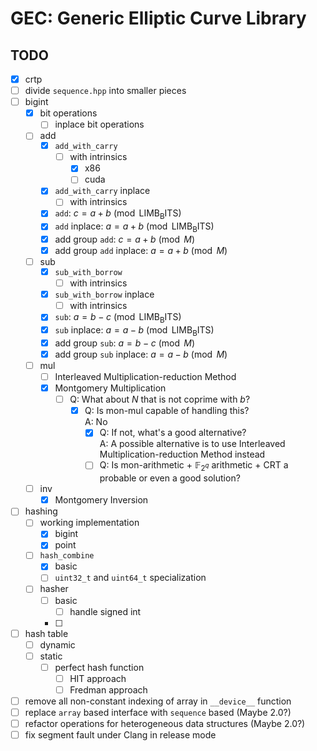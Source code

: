 # GEC: Generic Elliptic Curve Library

## TODO

- [x] crtp
- [ ] divide `sequence.hpp` into smaller pieces
- [ ] bigint
  - [x] bit operations
    - [ ] inplace bit operations
  - [ ] add
    - [x] `add_with_carry`
      - [ ] with intrinsics
        - [x] x86
        - [ ] cuda
    - [x] `add_with_carry` inplace
      - [ ] with intrinsics
    - [x] `add`: $c = a + b \pmod{\mathrm{LIMB_BITS}}$
    - [x] `add` inplace: $a = a + b \pmod{\mathrm{LIMB_BITS}}$
    - [x] add group `add`: $c = a + b \pmod{M}$
    - [x] add group `add` inplace: $a = a + b \pmod{M}$
  - [ ] sub
    - [x] `sub_with_borrow`
      - [ ] with intrinsics
    - [x] `sub_with_borrow` inplace
      - [ ] with intrinsics
    - [x] `sub`: $a = b - c \pmod{\mathrm{LIMB_BITS}}$
    - [x] `sub` inplace: $a = a - b \pmod{\mathrm{LIMB_BITS}}$
    - [x] add group `sub`: $a = b - c \pmod{M}$
    - [x] add group `sub` inplace: $a = a - b \pmod{M}$
  - [ ] mul
    - [ ] Interleaved Multiplication-reduction Method
    - [x] Montgomery Multiplication
      - [ ] Q: What about $N$ that is not coprime with $b$?
        - [x] Q: Is mon-mul capable of handling this?\
              A: No
          - [x] Q: If not, what's a good alternative?\
                A: A possible alternative is to use Interleaved Multiplication-reduction Method instead
          - [ ] Q: Is mon-arithmetic + $\mathbb{F}_{2^q}$ arithmetic + CRT a probable or even a good solution?
  - [ ] inv
    - [x] Montgomery Inversion
- [ ] hashing
  - [ ] working implementation
    - [x] bigint
    - [x] point
  - [ ] `hash_combine`
    - [x] basic
    - [ ] `uint32_t` and `uint64_t` specialization
  - [ ] hasher
    - [ ] basic
      - [ ] handle signed int
    - [ ] 
- [ ] hash table
  - [ ] dynamic
  - [ ] static
    - [ ] perfect hash function
      - [ ] HIT approach
      - [ ] Fredman approach
- [ ] remove all non-constant indexing of array in `__device__` function
- [ ] replace `array` based interface with `sequence` based (Maybe 2.0?)
- [ ] refactor operations for heterogeneous data structures (Maybe 2.0?)
- [ ] fix segment fault under Clang in release mode
